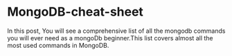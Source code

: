 # MongoDB-cheat-sheet
In this post, You will see a comprehensive list of all the mongodb commands you will ever need as a mongoDb beginner.This list covers almost all the most used commands in MongoDB.
